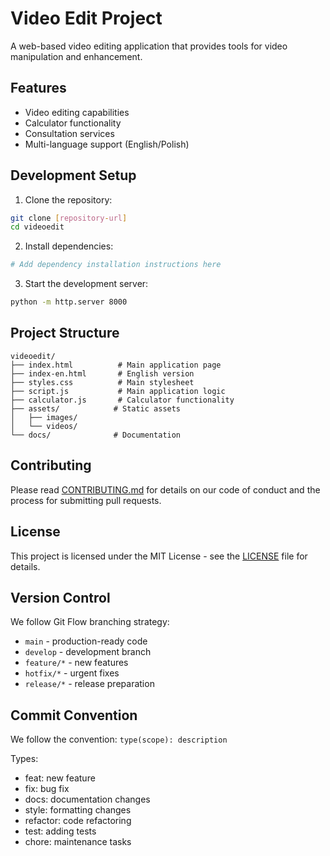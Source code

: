 # Video Edit Project

A web-based video editing application that provides tools for video manipulation and enhancement.

## Features

- Video editing capabilities
- Calculator functionality
- Consultation services
- Multi-language support (English/Polish)

## Development Setup

1. Clone the repository:
```bash
git clone [repository-url]
cd videoedit
```

2. Install dependencies:
```bash
# Add dependency installation instructions here
```

3. Start the development server:
```bash
python -m http.server 8000
```

## Project Structure

```
videoedit/
├── index.html          # Main application page
├── index-en.html       # English version
├── styles.css          # Main stylesheet
├── script.js           # Main application logic
├── calculator.js       # Calculator functionality
├── assets/            # Static assets
│   ├── images/
│   └── videos/
└── docs/              # Documentation
```

## Contributing

Please read [CONTRIBUTING.md](CONTRIBUTING.md) for details on our code of conduct and the process for submitting pull requests.

## License

This project is licensed under the MIT License - see the [LICENSE](LICENSE) file for details.

## Version Control

We follow Git Flow branching strategy:
- `main` - production-ready code
- `develop` - development branch
- `feature/*` - new features
- `hotfix/*` - urgent fixes
- `release/*` - release preparation

## Commit Convention

We follow the convention: `type(scope): description`

Types:
- feat: new feature
- fix: bug fix
- docs: documentation changes
- style: formatting changes
- refactor: code refactoring
- test: adding tests
- chore: maintenance tasks 